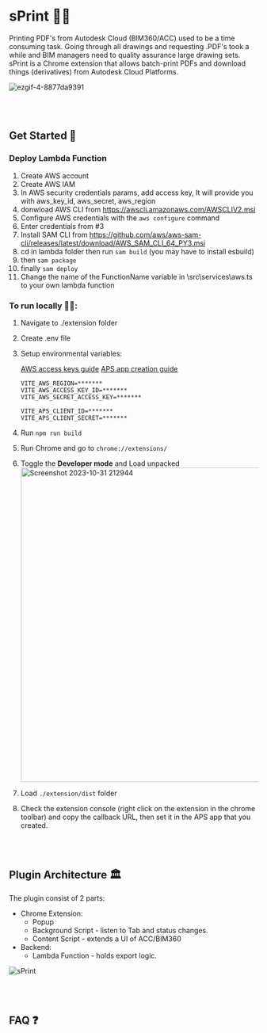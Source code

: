 # sPrint 🏃‍♂️

Printing PDF's from Autodesk Cloud (BIM360/ACC) used to be a time consuming task. Going through all drawings and requesting .PDF's took a while and BIM managers need to quality assurance large drawing sets. sPrint is a Chrome extension that allows batch-print PDFs and download things (derivatives) from Autodesk Cloud Platforms.

![ezgif-4-8877da9391](https://github.com/PerkinsAndWill-IO/sPrint/assets/62248969/776ef003-92f6-4031-923c-be8ed1508264)

<br/><br/>

## Get Started 🚀

### Deploy Lambda Function

1. Create AWS account
2. Create AWS IAM
3. In AWS security credentials params, add access key, It will provide you with aws_key_id, aws_secret, aws_region
4. donwload AWS CLI from https://awscli.amazonaws.com/AWSCLIV2.msi
5. Configure AWS credentials with the `aws configure` command
6. Enter credentials from #3
7. Install SAM CLI from https://github.com/aws/aws-sam-cli/releases/latest/download/AWS_SAM_CLI_64_PY3.msi
8. cd in lambda folder then run `sam build` (you may have to install esbuild)
9. then `sam package`
10. finally `sam deploy`
11. Change the name of the FunctionName variable in \src\services\aws.ts to your own lambda function

### To run locally 🧑‍💻:

1. Navigate to ./extension folder
2. Create .env file
3. Setup environmental variables:

   [AWS access keys guide](https://docs.aws.amazon.com/IAM/latest/UserGuide/id_credentials_access-keys.html)
   [APS app creation guide](https://aps.autodesk.com/en/docs/oauth/v1/tutorials/create-app/)

   ```
   VITE_AWS_REGION=*******
   VITE_AWS_ACCESS_KEY_ID=*******
   VITE_AWS_SECRET_ACCESS_KEY=*******

   VITE_APS_CLIENT_ID=*******
   VITE_APS_CLIENT_SECRET=*******
   ```

4. Run `npm run build`
5. Run Chrome and go to `chrome://extensions/`
6. Toggle the **Developer mode** and Load unpacked
   <img width="635" alt="Screenshot 2023-10-31 212944" src="https://github.com/PerkinsAndWill-IO/sPrint/assets/62248969/05d24552-91a3-463f-bbb5-f426ee82ae6c">

7. Load `./extension/dist` folder
8. Check the extension console (right click on the extension in the chrome toolbar) and copy the callback URL, then set it in the APS app that you created.

<br/><br/>

## Plugin Architecture 🏛️

The plugin consist of 2 parts:

- Chrome Extension:
  - Popup
  - Background Script - listen to Tab and status changes.
  - Content Script - extends a UI of ACC/BIM360
- Backend:
  - Lambda Function - holds export logic.

![sPrint](https://github.com/PerkinsAndWill-IO/sPrint/assets/62248969/50e0195f-62bb-4108-a5e9-0088fffd77b9)

<br/><br/>

## FAQ ❓
